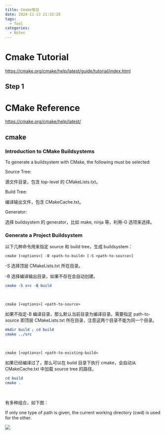 ```yaml
---
title: Cmake笔记
date: 2024-11-13 21:32:28
tags:
  - Tool
categories:
  - Notes
---
```


# Cmake Tutorial

https://cmake.org/cmake/help/latest/guide/tutorial/index.html

## Step 1

# CMake Reference

https://cmake.org/cmake/help/latest/

## cmake

### Introduction to CMake Buildsystems

To generate a buildsystem with CMake, the following must be selected:

Source Tree:

源文件目录，包含 top-level 的 CMakeLists.txt。

Build Tree:

编译输出文件，包含 CMakeCache.txt。

Generator:

选择 buildsystem 的 generator，比如 make, ninja 等，利用-G 选项来选择。

### Generate a Project Buildsystem

以下几种命令用来指定 source 和 build tree，生成 buildsystem：

`cmake [<options>] -B <path-to-build> [-S <path-to-source>]`

-S 选择顶层 CMakeLists.txt 所在目录。

-B 选择编译输出目录，如果不存在会自动创建。

```cmake
cmake -S src -B build
```

</br>

`cmake [<options>] <path-to-source>`

如果不指定-B 编译目录，那么默认当前目录为编译目录。需要指定 path-to-source 即顶层 CMakeLists.txt 所在目录，注意这两个目录不能为同一个目录。

```cmake
mkdir build ; cd build
cmake ../src
```

</br>

`cmake [<options>] <path-to-existing-build>`

如果已经编译过了，那么可以在 build 目录下执行 cmake，会自动从 CMakeCache.txt 中加载 source tree 的路径。

```cmake
cd build
cmake .
```

</br>

有多种组合，如下图：

If only one type of path is given, the current working directory (cwd) is used for the other.

![](https://xyc-1316422823.cos.ap-shanghai.myqcloud.com/20241113230053.png)
